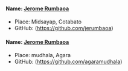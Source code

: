 #### Name: [Jerome Rumbaoa](https://github.com/jerumbaoa)

- Place: Midsayap, Cotabato
- GitHub: (https://github.com/jerumbaoa)

#### Name: [Jerome Rumbaoa](https://github.com/agaramudhala)

- Place: mudhala, Agara
- GitHub: (https://github.com/agaramudhala)
